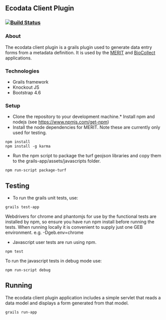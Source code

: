 
## Ecodata Client Plugin

### [![Build Status](https://travis-ci.com/AtlasOfLivingAustralia/ecodata-client-plugin.svg?branch=master)](https://travis-ci.com/AtlasOfLivingAustralia/ecodata-client-plugin)

### About
The ecodata client plugin is a grails plugin used to generate data entry forms from a metadata definition. It is used by the [MERIT](https://github.com/AtlasOfLivingAustralia/fieldcapture) and [BioCollect](https://github.com/AtlasOfLivingAustralia/fieldcapture) applications.

### Technologies
* Grails framework 
* Knockout JS
* Bootstrap 4.6

### Setup
* Clone the repository to your development machine.* Install npm and nodejs (see https://www.npmjs.com/get-npm)
* Install the node dependencies for MERIT.  Note these are currently only used for testing.

```
npm install
npm install -g karma
```
* Run the npm script to package the turf geojson libraries and copy them to the grails-app/assets/javascripts folder.
```
npm run-script package-turf
```
## Testing
* To run the grails unit tests, use:
```
grails test-app
```
Webdrivers for chrome and phantomjs for use by the functional tests are installed by npm, so ensure you have run npm install before running the tests.  When running locally it is convenient to supply just one GEB environment.  e.g. -Dgeb.env=chrome

* Javascript user tests are run using npm.
```
npm test
```
To run the javascript tests in debug mode use:
```
npm run-script debug
```

## Running
The ecodata client plugin application includes a simple servlet that reads a data model and displays a form generated from that model.

```
grails run-app
```

